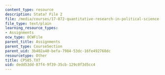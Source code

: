```yaml
---
content_type: resource
description: Stata? File 2
file: /media/courses/17-872-quantitative-research-in-political-science-and-public-policy-spring-2004/dedd53dd87f49f3935cb129c0f3d5cc4_CPS85.TXT
file_type: text/plain
learning_resource_types:
- Assignments
ocw_type: OCWFile
parent_title: Assignments
parent_type: CourseSection
parent_uid: 3b402a40-befa-7984-53dc-16fe492768dc
resourcetype: Other
title: CPS85.TXT
uid: dedd53dd-87f4-9f39-35cb-129c0f3d5cc4
---
```

